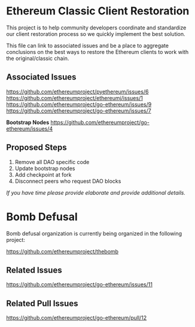 # Ethereum Classic Client Restoration

This project is to help community developers coordinate and standardize our client restoration process so we quickly implement the best solution.

This file can link to associated issues and be a place to aggregate
conclusions on the best ways to restore the Ethereum clients to work
with the original/classic chain.

## Associated Issues

https://github.com/ethereumproject/pyethereum/issues/6
https://github.com/ethereumproject/ethereumj/issues/1
https://github.com/ethereumproject/go-ethereum/issues/9
https://github.com/ethereumproject/go-ethereum/issues/7

**Bootstrap Nodes**
https://github.com/ethereumproject/go-ethereum/issues/4

## Proposed Steps

1. Remove all DAO specific code
2. Update bootstrap nodes
3. Add checkpoint at fork
4. Disconnect peers who request DAO blocks

*If you have time please provide elaborate and provide additional
details.*

# Bomb Defusal

Bomb defusal organization is currently being organized in the following
project:

https://github.com/ethereumproject/thebomb

## Related Issues

https://github.com/ethereumproject/go-ethereum/issues/11

## Related Pull Issues

https://github.com/ethereumproject/go-ethereum/pull/12
